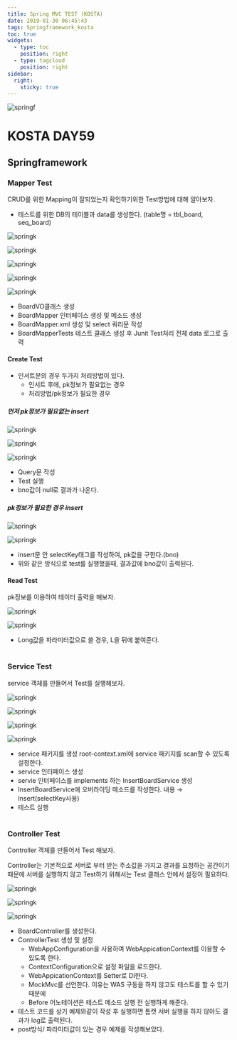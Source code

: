 ```yaml
---
title: Spring MVC TEST (KOSTA)
date: 2019-01-30 06:45:43
tags: Springframework_kosta
toc: true
widgets:
  - type: toc
    position: right
  - type: tagcloud
    position: right
sidebar:
  right:
    sticky: true
---
```

![springf](/images/springframwork-logo.png)
#  KOSTA DAY59
## Springframework
<!-- more -->
### Mapper Test
CRUD를 위한 Mapping이 잘되었는지 확인하기위한 Test방법에 대해 알아보자.

- 테스트를 위한 DB의 테이블과 data를 생성한다.
(table명 = tbl_board, seq_board)

![springk](/images/springk/springk05-01.png)

![springk](/images/springk/springk05-02.png)

![springk](/images/springk/springk05-03.png)

![springk](/images/springk/springk05-04.png)

![springk](/images/springk/springk05-05.png)
- BoardVO클래스 생성
- BoardMapper 인터페이스 생성 및 메소드 생성
- BoardMapper.xml 생성 및 select 쿼리문 작성
- BoardMapperTests 테스트 클래스 생성 후 Junit Test처리
전체 data 로그로 출력

#### Create Test
- 인서트문의 경우 두가지 처리방법이 있다.
    - 인서트 후에, pk정보가 필요없는 경우 
    - 처리방법/pk정보가 필요한 경우

##### 먼저 pk정보가 필요없는 insert
![springk](/images/springk/springk05-06.png)

![springk](/images/springk/springk05-07.png)

![springk](/images/springk/springk05-08.png)
- Query문 작성
- Test 실행
- bno값이 null로 결과가 나온다.

##### pk정보가 필요한 경우 insert
![springk](/images/springk/springk05-09.png)

![springk](/images/springk/springk05-10.png)
- insert문 안 selectKey태그를 작성하여, pk값을 구한다.(bno)
- 위와 같은 방식으로 test를 실행했을때, 결과값에 bno값이 출력된다.

#### Read Test
pk정보를 이용하여 테이터 출력을 해보자.

![springk](/images/springk/springk05-11.png)

![springk](/images/springk/springk05-12.png)
- Long값을 파라미터값으로 쓸 경우, L을 뒤에 붙여준다.
<br><br>

### Service Test
service 객체를 만들어서 Test를 실행해보자.

![springk](/images/springk/springk05-13.png)

![springk](/images/springk/springk05-14.png)

![springk](/images/springk/springk05-15.png)

![springk](/images/springk/springk05-16.png)
- service 패키지를 생성
root-context.xml에 service 패키지를 scan할 수 있도록 설정한다.
- service 인터페이스 생성
- servie 인터페이스를 implements 하는 InsertBoardService 생성
- InsertBoardService에 오버라이딩 메소드를 작성한다.
내용 → Insert(selectKey사용)
- 테스트 실행
<br><br>

### Controller Test
Controller 객체를 만들어서 Test 해보자.

Controller는 기본적으로 서버로 부터 받는 주소값을 가지고 결과를 요청하는 공간이기 때문에 서버를 실행하지 않고 Test하기 위해서는 Test 클래스 안에서 설정이 필요하다.

![springk](/images/springk/springk05-17.png)

![springk](/images/springk/springk05-18.png)

![springk](/images/springk/springk05-19.png)
- BoardController를 생성한다.
- ControllerTest 생성 및 설정
    - WebAppConfiguration을 사용하여 WebAppicationContext를 이용할 수 있도록 한다.
    - ContextConfiguration으로 설정 파일을 로드한다.
    - WebAppicationContext를 Setter로 DI한다.
    - MockMvc를 선언한다. 이유는 WAS 구동을 하지 않고도 테스트를 할 수 있기 때문에
    - Before 어노테이션은 테스트 메소드 실행 전 실행하게 해준다.
- 테스트 코드를 상기 예제와같이 작성 후 실행하면 톰캣 서버 실행을 하지 않아도 결과가 log로 출력된다.
- post방식/ 파라미터값이 있는 경우 예제를 작성해보았다.
<br><br>
